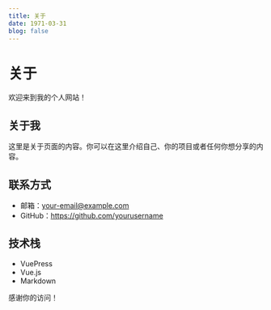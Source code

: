 ```yaml
---
title: 关于
date: 1971-03-31
blog: false
---
```


# 关于

欢迎来到我的个人网站！

## 关于我

这里是关于页面的内容。你可以在这里介绍自己、你的项目或者任何你想分享的内容。

## 联系方式

- 邮箱：your-email@example.com
- GitHub：https://github.com/yourusername

## 技术栈

- VuePress
- Vue.js
- Markdown

感谢你的访问！
